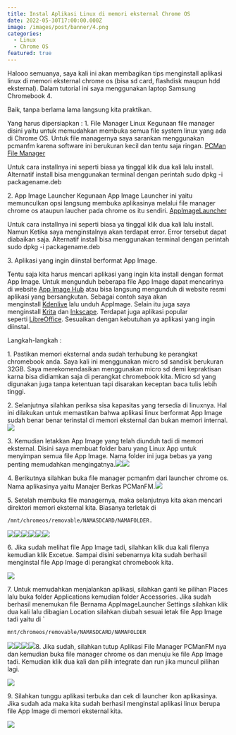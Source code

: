 ```yaml
---
title: Instal Aplikasi Linux di memori eksternal Chrome OS
date: 2022-05-30T17:00:00.000Z
image: /images/post/banner/4.png
categories:
  - Linux
  - Chrome OS
featured: true
---
```


Halooo semuanya, saya kali ini akan membagikan tips menginstall aplikasi linux di memori eksternal chrome os (bisa sd card, flashdisk maupun hdd eksternal). Dalam tutorial ini saya menggunakan laptop Samsung Chromebook 4.

Baik, tanpa berlama lama langsung kita praktikan.

Yang harus dipersiapkan :
1\. File Manager Linux
Kegunaan file manager disini yaitu untuk memudahkan membuka semua file system linux yang ada di Chrome OS. Untuk file managernya saya sarankan menggunakan pcmanfm karena software ini berukuran kecil dan tentu saja ringan. [PCMan File Manager](http://ftp.de.debian.org/debian/pool/main/p/pcmanfm/pcmanfm_1.3.1-1_amd64.deb)

Untuk cara installnya ini seperti biasa ya tinggal klik dua kali lalu install. Alternatif install bisa menggunakan terminal dengan perintah sudo dpkg -i packagename.deb

2\. App Image Launcher
Kegunaan App Image Launcher ini yaitu memunculkan opsi langsung membuka aplikasinya melalui file manager chrome os ataupun laucher pada chrome os itu sendiri. [AppImageLauncher](https://github.com/TheAssassin/AppImageLauncher/releases/download/v2.2.0/appimagelauncher_2.2.0-travis995.0f91801.bionic_amd64.deb)

Untuk cara installnya ini seperti biasa ya tinggal klik dua kali lalu install. Namun Ketika saya menginstalnya akan terdapat error. Error tersebut dapat diabaikan saja. Alternatif install bisa menggunakan terminal dengan perintah sudo dpkg -i packagename.deb

3\. Aplikasi yang ingin diinstal berformat App Image.

Tentu saja kita harus mencari aplikasi yang ingin kita install dengan format App Image. Untuk mengunduh beberapa file App Image dapat mencarinya di website [App Image Hub](https://www.appimagehub.com/) atau bisa langsung mengunduh di website resmi aplikasi yang bersangkutan. Sebagai contoh saya akan menginstall [Kdenlive](https://kdenlive.org/en/download) lalu unduh AppImage. Selain itu juga saya menginstall [Krita](https://krita.org/en/download/krita-desktop) dan [Inkscape](https://inkscape.org/release/inkscape-1.2). Terdapat juga aplikasi popular seperti [LibreOffice](https://www.libreoffice.org/download/appimage). Sesuaikan dengan kebutuhan ya aplikasi yang ingin diinstal.

Langkah-langkah :

1\. Pastikan memori eksternal anda sudah terhubung ke perangkat chromebook anda. Saya kali ini menggunakan micro sd sandisk berukuran 32GB. Saya merekomendasikan menggunakan micro sd demi kepraktisan karna bisa didiamkan saja di perangkat chromebook kita. Micro sd yang digunakan juga tanpa ketentuan tapi disarakan keceptan baca tulis lebih tinggi.

2\. Selanjutnya silahkan periksa sisa kapasitas yang tersedia di linuxnya. Hal ini dilakukan untuk memastikan bahwa aplikasi linux berformat App Image sudah benar benar terinstal di memori eksternal dan bukan memori internal.![](/images/post/8cff4b5a2d9efee31f74aad897bf6196922a94e5-4608x3456.webp)

3\. Kemudian letakkan App Image yang telah diunduh tadi di memori eksternal. Disini saya membuat folder baru yang Linux App untuk menyimpan semua file App Image. Nama folder ini juga bebas ya yang penting memudahkan mengingatnya.![](/images/post/2263760d3d6277ce95693ecf3431792223f523a5-1366x768.webp)![](/images/post/e59d5e863f71d6c6e4c0b33ff3284bc6731c00c0-1366x768.webp)

4\. Berikutnya silahkan buka file manager pcmanfm dari launcher chrome os. Nama aplikasinya yaitu Manajer Berkas PCManFM.![](/images/post/9fa319b107a3f92bdd0ac7f4bed53f9d17b8a9b7-1366x768.webp)

5\. Setelah membuka file managernya, maka selanjutnya kita akan mencari direktori memori eksternal kita. Biasanya terletak di

```bat
/mnt/chromeos/removable/NAMASDCARD/NAMAFOLDER.
```

![](/images/post/a152a5644ec38f59d811c3e13bd26935cf8633b5-1366x768.webp)![](/images/post/8f5b689b0b26d9cc75bce6af9ea797a1974abbdc-1366x768.webp)![](/images/post/3dec696d4bc1260e3d127bbb5988e57f089a01e9-1366x768.webp)![](/images/post/9c03d90a9881f66225e7e607d9ad9a1af4542830-1366x768.webp)![](/images/post/7c1008dfb154be9ab697fb72787d7c9e4573ffad-1366x768.webp)![](/images/post/f593a10a10be5ea9f220e8c69d9a6e9195a13a5f-1366x768.webp)

6\. Jika sudah melihat file App Image tadi, silahkan klik dua kali filenya kemudian klik Excetue. Sampai disini sebenarnya kita sudah berhasil menginstal file App Image di perangkat chromebook kita.

![](/images/post/cd63f110639bebff78739ece3cf3e03f8baf5ef1-1366x768.webp)

7\. Untuk memudahkan menjalankan aplikasi, silahkan ganti ke pilihan Places lalu buka folder Applications kemudian folder Accessories. Jika sudah berhasil menemukan file Bernama AppImageLauncher Settings silahkan klik dua kali lalu dibagian Location silahkan diubah sesuai letak file App Image tadi yaitu di \`

```bat
mnt/chromeos/removable/NAMASDCARD/NAMAFOLDER
```

![](/images/post/d11d2763edf7edbce203517366c58760f4d82f37-1366x768.webp)![](/images/post/9b3c49de0e00bf60e7e3036394e23f8a53fe3667-1366x768.webp)![](/images/post/344a50693c0174bf6b7814bbdd76ba6ef20f239f-1366x768.webp)![](/images/post/47f964e453bfea0b3ce736455133b3f6a650967d-1366x768.webp)8. Jika sudah, silahkan tutup Aplikasi File Manager PCManFM nya dan kemudian buka file manager chrome os dan menuju ke file App Image tadi. Kemudian klik dua kali dan pilih integrate dan run jika muncul pilihan lagi.

![](/images/post/24a62ade160c7e2d5e4182984397baa6a7607b64-4608x3456.webp)

9\. Silahkan tunggu aplikasi terbuka dan cek di launcher ikon aplikasinya. Jika sudah ada maka kita sudah berhasil menginstal aplikasi linux berupa file App Image di memori eksternal kita.

![](/images/post/02dada9475f5219f0da40a2355f3746d3fd311f6-4608x3456.webp)
